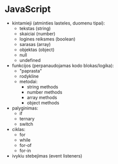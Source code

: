 # JavaScript

-   kintamieji (atminties lasteles, duomenu tipai):
    -   tekstas (string)
    -   skaiciai (number)
    -   logines reiksmes (boolean)
    -   sarasas (array)
    -   objektas (object)
    -   null
    -   undefined
-   funkcijos (perpanaudojamas kodo blokas/logika):
    -   "paprasta"
    -   rodykline
    -   metodai:
        -   string methods
        -   number methods
        -   array methods
        -   object methods
-   palyginimas:
    -   if
    -   ternary
    -   switch
-   ciklas:
    -   for
    -   while
    -   for-of
    -   for-in
-   ivykiu stebejimas (event listeners)

